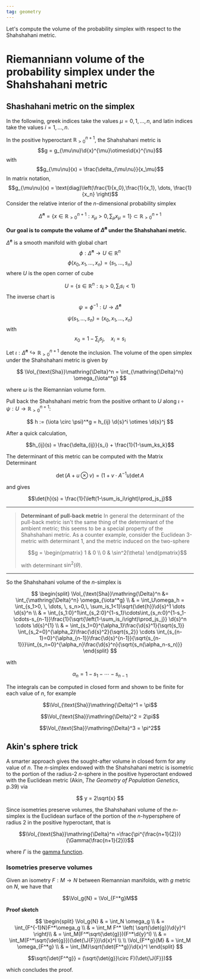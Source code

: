 ```yaml
---
tag: geometry 
---
```


Let's compute the volume of the probability simplex with respect to the Shahshahani metric.


# Riemanniann volume of the probability simplex under the Shahshahani metric

$\DeclareMathOperator{\Vol}{Vol}$
$\DeclareMathOperator{\d}{d\!}$
$\DeclareMathOperator{\J}{J\!}$


## Shashahani  metric on the simplex

In the following, greek indices take the values $\mu = 0, 1, \dots, n$,  and latin indices take the values $i = 1, \dots, n$.

In the positive hyperoctant $\mathbb{R}_{>0}^{n+1}$, the Shahshahani metric is $$g = g_{\mu\nu}\d{x}^{\mu}\otimes\d{x}^{\nu}$$ with
$$g_{\mu\nu}(x) = \frac{\delta_{\mu\nu}}{x_\mu}$$In matrix notation,
$$g_{\mu\nu}(x) = \text{diag}\left(\frac{1}{x_0},\frac{1}{x_1}, \dots, \frac{1}{x_n} \right)$$
Consider the relative interior of the $n$-dimensional probability simplex 

$$\mathring{\Delta}^n = \{x \in \mathbb{R}^{n+1}_{>0}: x_{\mu} >0, \sum_\mu x_{\mu} = 1\} \subset \mathbb{R}^{n+1}_{>0}$$


**Our goal is to compute the volume of $\mathring{\Delta}^n$ under the Shahshahani metric.**

$\mathring{\Delta}^n$ is a smooth manifold with global chart $$\phi: \mathring{\Delta}^n \to U \in \mathbb{R}^n$$$$\phi(x_0, x_1, \dots, x_n) = (s_1, \dots, s_n)$$
where $U$ is the open corner of cube

$$U = \{s \in \mathbb{R}^n: s_i >0, \sum_i s_i < 1\}$$The inverse chart is $$\psi = \phi^{-1}: U \to \mathring{\Delta}^n$$

$$\psi(s_1, \dots, s_n) = (x_0, x_1, \dots, x_n)$$ with $$x_0 = 1-\sum_js_j, \quad x_i = s_i$$

Let $\iota: \mathring{\Delta}^n \hookrightarrow \mathbb{R}^{n+1}_{>0}$ denote the inclusion. The volume of the open simplex under the Shahshahani metric is given by


$$
\Vol_{\text{Sha}}\mathring{\Delta}^n = \int_{\mathring{\Delta}^n} \omega_{\iota^*g}
$$

where $\omega$ is the Riemannian volume form.

Pull back the Shahshahani metric from the positive orthant to $U$ along $\iota \circ \psi: U \to \mathbb{R}^{n+1}_{>0}$:

$$
h := (\iota \circ \psi)^*g = h_{ij} \d{s}^i \otimes \d{s}^j
$$

After a quick calculation,

$$h_{ij}(s) = \frac{\delta_{ij}}{s_i} + \frac{1}{1-\sum_ks_k}$$

The determinant of this metric can be computed with the Matrix Determinant 

$$\det(A+u\otimes v) = (1+v\cdot A^{-1}u)\det{A}$$

and gives 

$$\det{h}(s) = \frac{1}{\left(1-\sum_is_i\right)\prod_js_j}$$

---


>**Determinant of pull-back metric**
>In general the determinant of the pull-back metric isn't the same thing of the determinant of the ambient metric; this seems to be a special property of the Shahshahani metric.
>As a counter example, consider the Euclidean 3-metric with determinant $1$, and the metric induced on the two-sphere
>
>$$g = \begin{pmatrix}
>1 & 0 \\
>0 & \sin^2(\theta)
>\end{pmatrix}$$
>
>with determinant $\sin^2(\theta)$.

---

So the Shahshahani volume of the $n$-simplex is

$$
\begin{split}
\Vol_{\text{Sha}}\mathring{\Delta}^n &= \int_{\mathring{\Delta}^n} \omega_{\iota^*g} \\
& = \int_U\omega_h = \int_{s_1>0, \,  \dots, \,  s_n>0,\, \sum_is_1<1}\sqrt{\det{h}}\d{s}^1 \dots \d{s}^n \\
& = \int_{s_1:0}^1\int_{s_2:0}^{1-s_1}\cdots\int_{s_n:0}^{1-s_1-\cdots-s_{n-1}}\frac{1}{\sqrt{\left(1-\sum_is_i\right)\prod_js_j}} \d{s}^n \cdots \d{s}^{1} \\
& = \int_{s_1=0}^{\alpha_1}\frac{\d{s}^1}{\sqrt{s_1}} \int_{s_2=0}^{\alpha_2}\frac{\d{s}^2}{\sqrt{s_2}} \cdots \int_{s_{n-1}=0}^{\alpha_{n-1}}\frac{\d{s}^{n-1}}{\sqrt{s_{n-1}}}\int_{s_n=0}^{\alpha_n}\frac{\d{s}^n}{\sqrt{s_n(\alpha_n-s_n)}}
\end{split}
$$

with

$$\alpha_n = 1-s_1-\cdots-s_{n-1}$$

The integrals can be computed in closed form and shown to be finite for each value of $n$, for example

$$\Vol_{\text{Sha}}\mathring{\Delta}^1 = \pi$$

$$\Vol_{\text{Sha}}\mathring{\Delta}^2 = 2\pi$$

$$\Vol_{\text{Sha}}\mathring{\Delta}^3 = \pi^2$$
## Akin's sphere trick

A smarter approach gives the sought-after volume in closed form for any value of $n$. The $n$-simplex endowed with the Shahshahani metric is isometric to the portion of the radius-2 $n$-sphere in the positive hyperoctant endowed with the Euclidean metric (Akin, *The Geometry of Population Genetics*, p.39) via

$$
y = 2\sqrt{x}
$$

Since isometries preserve volumes, the Shahshahani volume of the $n$-simplex is the Euclidean surface of the portion of the $n$-hypersphere of radius 2 in the positive hyperoctant, that is 

$$\Vol_{\text{Sha}}\mathring{\Delta}^n =\frac{\pi^{\frac{n+1}{2}}}{\Gamma(\frac{n+1}{2})}$$

where $\Gamma$ is the [gamma function](https://en.wikipedia.org/wiki/Gamma_function).

### Isometries preserve volumes
Given an isometry $F: M \to N$ between Riemannian manifolds, with $g$ metric on $N$, we have that

$$\Vol_g{N} = \Vol_{F^*g}M$$

**Proof sketch**

$$
\begin{split}
\Vol_g{N} & = \int_N \omega_g \\
& = \int_{F^{-1}N}F^*\omega_g \\
& = \int_M F^* \left( \sqrt{\det{g}}\d{y}^I \right)\\
& = \int_M(F^*\sqrt{\det{g}})(F^*\d{y}^I) \\
& = \int_M(F^*\sqrt{\det{g}})(\det{\J{F}})\d{x}^I \\
\\
\Vol_{F^*g}{M} & = \int_M \omega_{F^*g} \\ & = \int_{M}\sqrt{\det{F^*g}}\d{x}^I
\end{split}
$$

$$\sqrt{\det{F^*g}} = (\sqrt{\det{g}}\circ F)(\det{\J{F}})$$

which concludes the proof.
